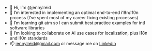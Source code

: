 - 👋 Hi, I’m @jennylreid
- 👀 I’m interested in implementing an optimal end-to-end i18n/l10n process (I've spent most of my career fixing existing processes)
- 🌱 I’m learning git atm so I can submit best practice examples for intl software libraries
- 💞️ I’m looking to collaborate on AI use cases for localization, plus i18n and l10n standards
- 📫 jennylreid@gmail.com or message me on [Linkedin](https://www.linkedin.com/in/jennyreid/)

<!---
jennylreid/jennylreid is a ✨ special ✨ repository because its `README.md` (this file) appears on your GitHub profile.
You can click the Preview link to take a look at your changes.
--->
